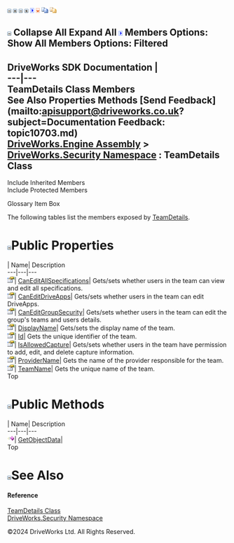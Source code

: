 ![](dotnetimages/collapse.gif) ![](dotnetimages/expand.gif) ![](dotnetimages/collapse.gif) ![](dotnetimages/expand.gif) ![](dotnetimages/drpdown.gif) ![](dotnetimages/drpdown_orange.gif) ![](dotnetimages/copycode.gif) ![](dotnetimages/copycodeHighlight.gif)

![](dotnetimages/collapse.gif) Collapse All Expand All ![](dotnetimages/drpdown.gif) Members Options: Show All  Members Options: Filtered   
---  
DriveWorks SDK Documentation  |   
---|---  
TeamDetails Class Members   
See Also Properties Methods [Send Feedback](mailto:apisupport@driveworks.co.uk?subject=Documentation Feedback: topic10703.md)  
[DriveWorks.Engine Assembly](topic2156.md) > [DriveWorks.Security Namespace](topic10574.md) : TeamDetails Class  
---  
  
Include Inherited Members    
Include Protected Members  


Glossary Item Box

The following tables list the members exposed by [TeamDetails](topic10703.md).

# ![](dotnetimages/collapse.gif)Public Properties

| Name| Description  
---|---|---  
![Public Property](dotnetimages/publicProperty.gif)| [CanEditAllSpecifications](topic10710.md)| Gets/sets whether users in the team can view and edit all specifications.   
![Public Property](dotnetimages/publicProperty.gif)| [CanEditDriveApps](topic10711.md)| Gets/sets whether users in the team can edit DriveApps.   
![Public Property](dotnetimages/publicProperty.gif)| [CanEditGroupSecurity](topic10712.md)| Gets/sets whether users in the team can edit the group's teams and users details.   
![Public Property](dotnetimages/publicProperty.gif)| [DisplayName](topic10713.md)| Gets/sets the display name of the team.   
![Public Property](dotnetimages/publicProperty.gif)| [Id](topic10714.md)| Gets the unique identifier of the team.   
![Public Property](dotnetimages/publicProperty.gif)| [IsAllowedCapture](topic10715.md)| Gets/sets whether users in the team have permission to add, edit, and delete capture information.   
![Public Property](dotnetimages/publicProperty.gif)| [ProviderName](topic10716.md)| Gets the name of the provider responsible for the team.   
![Public Property](dotnetimages/publicProperty.gif)| [TeamName](topic10717.md)| Gets the unique name of the team.   
Top

# ![](dotnetimages/collapse.gif)Public Methods

| Name| Description  
---|---|---  
![Public Method](dotnetimages/publicMethod.gif)| [GetObjectData](topic10709.md)|   
Top

# ![](dotnetimages/collapse.gif)See Also

#### Reference

[TeamDetails Class](topic10703.md)   
[DriveWorks.Security Namespace](topic10574.md)

©2024 DriveWorks Ltd. All Rights Reserved.

